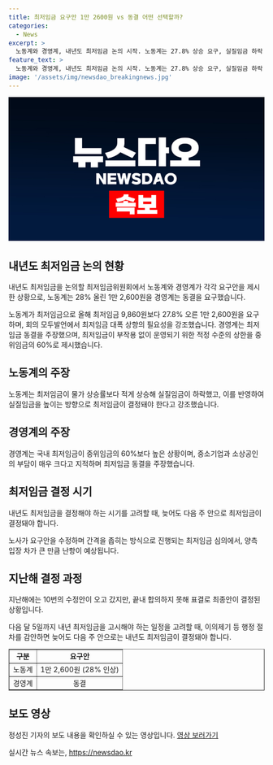 ```yaml
---
title: 최저임금 요구안 1만 2600원 vs 동결 어떤 선택할까?
categories:
  - News
excerpt: >
  노동계와 경영계, 내년도 최저임금 논의 시작. 노동계는 27.8% 상승 요구, 실질임금 하락 우려 강조. 경영계는 동결 주장, 중소기업 지불 능력 우려 피력. 인상안 수정으로 난항 예상되며, 다음 주 내년도 최저임금 결정 예상.
feature_text: >
  노동계와 경영계, 내년도 최저임금 논의 시작. 노동계는 27.8% 상승 요구, 실질임금 하락 우려 강조. 경영계는 동결 주장, 중소기업 지불 능력 우려 피력. 인상안 수정으로 난항 예상되며, 다음 주 내년도 최저임금 결정 예상.
image: '/assets/img/newsdao_breakingnews.jpg'
---
```


<p><img src="/assets/img/newsdao_breakingnews.jpg" alt="cryptoinkorea 속보" /></p>

<h2 data-ke-size="size26">내년도 최저임금 논의 현황</h2>

<p data-ke-size="size16">내년도 최저임금을 논의할 최저임금위원회에서 노동계와 경영계가 각각 요구안을 제시한 상황으로, 노동계는 28% 올린 1만 2,600원을 경영계는 동결을 요구했습니다.</p>

<p data-ke-size="size16">노동계가 최저임금으로 올해 최저임금 9,860원보다 27.8% 오른 1만 2,600원을 요구하며, 회의 모두발언에서 최저임금 대폭 상향의 필요성을 강조했습니다. 경영계는 최저임금 동결을 주장했으며, 최저임금이 부작용 없이 운영되기 위한 적정 수준의 상한을 중위임금의 60%로 제시했습니다.</p>

<h2 data-ke-size="size26">노동계의 주장</h2>

<p data-ke-size="size16">노동계는 최저임금이 물가 상승률보다 적게 상승해 실질임금이 하락했고, 이를 반영하여 실질임금을 높이는 방향으로 최저임금이 결정돼야 한다고 강조했습니다.</p>

<h2 data-ke-size="size26">경영계의 주장</h2>

<p data-ke-size="size16">경영계는 국내 최저임금이 중위임금의 60%보다 높은 상황이며, 중소기업과 소상공인의 부담이 매우 크다고 지적하며 최저임금 동결을 주장했습니다.</p>

<h2 data-ke-size="size26">최저임금 결정 시기</h2>

<p data-ke-size="size16">내년도 최저임금을 결정해야 하는 시기를 고려할 때, 늦어도 다음 주 안으로 최저임금이 결정돼야 합니다.</p>

<p data-ke-size="size16">노사가 요구안을 수정하며 간격을 좁히는 방식으로 진행되는 최저임금 심의에서, 양측 입장 차가 큰 만큼 난항이 예상됩니다.</p>

<h2 data-ke-size="size26">지난해 결정 과정</h2>

<p data-ke-size="size16">지난해에는 10번의 수정안이 오고 갔지만, 끝내 합의하지 못해 표결로 최종안이 결정된 상황입니다.</p>

<p data-ke-size="size16">다음 달 5일까지 내년 최저임금을 고시해야 하는 일정을 고려할 때, 이의제기 등 행정 절차를 감안하면 늦어도 다음 주 안으로는 내년도 최저임금이 결정돼야 합니다.</p>

<table style="width: 100%;" border="1">
<tbody>
<tr>
<td style="text-align: center; height: 17px;"><b>구분</b></td>
<td style="text-align: center; height: 17px;"><b>요구안</b></td>
</tr>
<tr>
<td style="text-align: center; height: 17px;">노동계</td>
<td style="text-align: center; height: 17px;">1만 2,600원 (28% 인상)</td>
</tr>
<tr>
<td style="text-align: center; height: 17px;">경영계</td>
<td style="text-align: center; height: 17px;">동결</td>
</tr>
</tbody>
</table>

<h2 data-ke-size="size26">보도 영상</h2>

<p data-ke-size="size16">정성진 기자의 보도 내용을 확인하실 수 있는 영상입니다. <a href="https://www.example.com/video">영상 보러가기</a></p>
실시간 뉴스 속보는, <a href="https://newsdao.kr" rel="dofollow">https://newsdao.kr</a>


